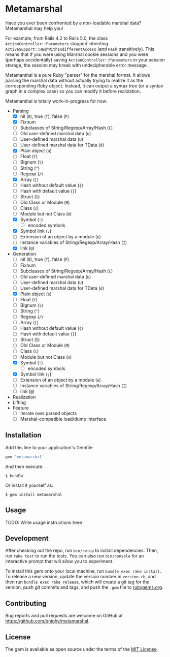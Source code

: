 # Metamarshal

Have you ever been confronted by a non-loadable marshal data? Metamarshal may help you!

For example, from Rails 4.2 to Rails 5.0, the class `ActionController::Parameters` stopped inheriting `ActiveSupport::HashWithIndifferentAccess` (and `Hash` transitively). This means that if you were using Marshal cookie sessions and you were (perhaps accidentally) saving `ActionController::Parameters` in your session storage, the session may break with undecipherable error message.

Metamarshal is a pure Ruby "parser" for the marshal format. It allows parsing the marshal data without actually trying to realize it as the corresponding Ruby object. Instead, it can output a syntax tree (or a syntax graph in a complex case) so you can modify it before realization.

Metamarshal is totally work-in-progress for now:

- Parsing
  - [x] nil (`0`), true (`T`), false (`F`)
  - [x] Fixnum
  - [ ] Subclasses of String/Regexp/Array/Hash (`C`)
  - [ ] Old user-defined marshal data (`u`)
  - [ ] User-defined marshal data (`U`)
  - [ ] User-defined marshal data for TData (`d`)
  - [x] Plain object (`o`)
  - [ ] Float (`f`)
  - [ ] Bignum (`l`)
  - [ ] String (`"`)
  - [ ] Regexp (`/`)
  - [x] Array (`[`)
  - [ ] Hash without default value (`{`)
  - [ ] Hash with default value (`}`)
  - [ ] Struct (`S`)
  - [ ] Old Class or Module (`M`)
  - [ ] Class (`c`)
  - [ ] Module but not Class (`m`)
  - [x] Symbol (`:`)
    - [ ] encoded symbols
  - [x] Symbol link (`;`)
  - [ ] Extension of an object by a module (`e`)
  - [ ] Instance variables of String/Regexp/Array/Hash (`I`)
  - [x] link (`@`)
- Generation
  - [ ] nil (`0`), true (`T`), false (`F`)
  - [ ] Fixnum
  - [ ] Subclasses of String/Regexp/Array/Hash (`C`)
  - [ ] Old user-defined marshal data (`u`)
  - [ ] User-defined marshal data (`U`)
  - [ ] User-defined marshal data for TData (`d`)
  - [x] Plain object (`o`)
  - [ ] Float (`f`)
  - [ ] Bignum (`l`)
  - [ ] String (`"`)
  - [ ] Regexp (`/`)
  - [ ] Array (`[`)
  - [ ] Hash without default value (`{`)
  - [ ] Hash with default value (`}`)
  - [ ] Struct (`S`)
  - [ ] Old Class or Module (`M`)
  - [ ] Class (`c`)
  - [ ] Module but not Class (`m`)
  - [x] Symbol (`:`)
    - [ ] encoded symbols
  - [x] Symbol link (`;`)
  - [ ] Extension of an object by a module (`e`)
  - [ ] Instance variables of String/Regexp/Array/Hash (`I`)
  - [ ] link (`@`)
- Realization
- Lifting
- Feature
  - [ ] Iterate over parsed objects
  - [ ] Marshal-compatible load/dump interface

## Installation

Add this line to your application's Gemfile:

```ruby
gem 'metamarshal'
```

And then execute:

    $ bundle

Or install it yourself as:

    $ gem install metamarshal

## Usage

TODO: Write usage instructions here

## Development

After checking out the repo, run `bin/setup` to install dependencies. Then, run `rake test` to run the tests. You can also run `bin/console` for an interactive prompt that will allow you to experiment.

To install this gem onto your local machine, run `bundle exec rake install`. To release a new version, update the version number in `version.rb`, and then run `bundle exec rake release`, which will create a git tag for the version, push git commits and tags, and push the `.gem` file to [rubygems.org](https://rubygems.org).

## Contributing

Bug reports and pull requests are welcome on GitHub at https://github.com/qnighy/metamarshal.

## License

The gem is available as open source under the terms of the [MIT License](https://opensource.org/licenses/MIT).
